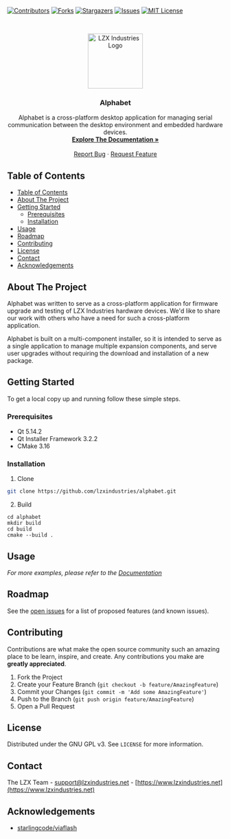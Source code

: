 <!-- PROJECT SHIELDS -->

[![Contributors][contributors-shield]][contributors-url]
[![Forks][forks-shield]][forks-url]
[![Stargazers][stars-shield]][stars-url]
[![Issues][issues-shield]][issues-url]
[![MIT License][license-shield]][license-url]

<!-- PROJECT LOGO -->
<br />
<p align="center">
  <a href="https://github.com/lzxindustries/alphabet">
    <img src="resources/logo128.png" alt="LZX Industries Logo" width="128" height="128">
  </a>

  <h3 align="center">Alphabet</h3>

  <p align="center">
    Alphabet is a cross-platform desktop application for managing serial communication between the desktop environment and embedded hardware devices.
    <br />
    <a href="https://lzxindustries.github.io/alphabet"><strong>Explore The Documentation »</strong></a>
    <br />
    <br />
    <a href="https://github.com/lzxindustries/alphabet/issues">Report Bug</a>
    ·
    <a href="https://github.com/lzxindustries/alphabet/issues">Request Feature</a>
  </p>
</p>

<!-- TABLE OF CONTENTS -->
## Table of Contents

- [Table of Contents](#table-of-contents)
- [About The Project](#about-the-project)
- [Getting Started](#getting-started)
  - [Prerequisites](#prerequisites)
  - [Installation](#installation)
- [Usage](#usage)
- [Roadmap](#roadmap)
- [Contributing](#contributing)
- [License](#license)
- [Contact](#contact)
- [Acknowledgements](#acknowledgements)

<!-- ABOUT THE PROJECT -->
## About The Project

Alphabet was written to serve as a cross-platform application for firmware upgrade and testing of LZX Industries hardware devices. We'd like to share our work with others who have a need for such a cross-platform application.

Alphabet is built on a multi-component installer, so it is intended to serve as a single application to manage multiple expansion components, and serve user upgrades without requiring the download and installation of a new package.

<!-- [![Product Name Screen Shot][product-screenshot]](https://example.com) -->

<!-- GETTING STARTED -->
## Getting Started

To get a local copy up and running follow these simple steps.

### Prerequisites

* Qt 5.14.2
* Qt Installer Framework 3.2.2
* CMake 3.16

### Installation

1. Clone
```sh
git clone https://github.com/lzxindustries/alphabet.git
```

2. Build
```
cd alphabet
mkdir build
cd build
cmake --build .
```

<!-- USAGE EXAMPLES -->
## Usage

_For more examples, please refer to the [Documentation](https://lzxindustries.github.io/alphabet)_

<!-- ROADMAP -->
## Roadmap

See the [open issues](https://github.com/lzxindustries/alphabet/issues) for a list of proposed features (and known issues).

<!-- CONTRIBUTING -->
## Contributing

Contributions are what make the open source community such an amazing place to be learn, inspire, and create. Any contributions you make are **greatly appreciated**.

1. Fork the Project
2. Create your Feature Branch (`git checkout -b feature/AmazingFeature`)
3. Commit your Changes (`git commit -m 'Add some AmazingFeature'`)
4. Push to the Branch (`git push origin feature/AmazingFeature`)
5. Open a Pull Request

<!-- LICENSE -->
## License

Distributed under the GNU GPL v3. See `LICENSE` for more information.

<!-- CONTACT -->
## Contact

The LZX Team - support@lzxindustries.net - [https://www.lzxindustries.net](https://www.lzxindustries.net)

<!-- ACKNOWLEDGEMENTS -->
## Acknowledgements

* [starlingcode/viaflash](https://github.com/starlingcode/viaflash)

<!-- MARKDOWN LINKS & IMAGES -->
<!-- https://www.markdownguide.org/basic-syntax/#reference-style-links -->
[contributors-shield]: https://img.shields.io/github/contributors/lzxindustries/alphabet.svg?style=flat-square
[contributors-url]: https://github.com/lzxindustries/alphabet/graphs/contributors
[forks-shield]: https://img.shields.io/github/forks/lzxindustries/alphabet.svg?style=flat-square
[forks-url]: https://github.com/lzxindustries/alphabet/network/members
[stars-shield]: https://img.shields.io/github/stars/lzxindustries/alphabet.svg?style=flat-square
[stars-url]: https://github.com/lzxindustries/alphabet/stargazers
[issues-shield]: https://img.shields.io/github/issues/lzxindustries/alphabet.svg?style=flat-square
[issues-url]: https://github.com/lzxindustries/alphabet/issues
[license-shield]: https://img.shields.io/github/license/lzxindustries/alphabet.svg?style=flat-square
[license-url]: https://github.com/lzxindustries/alphabet/blob/master/LICENSE
[product-screenshot]: images/screenshot.png